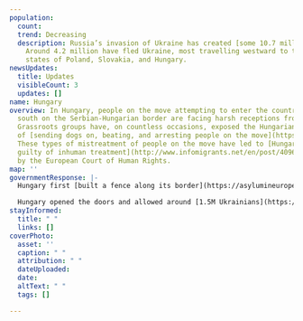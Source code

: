 ```yaml
---
population:
  count: 
  trend: Decreasing
  description: Russia’s invasion of Ukraine has created [some 10.7 million refugees](https://data2.unhcr.org/en/situations/ukraine/location?secret=unhcrrestricted).
    Around 4.2 million have fled Ukraine, most travelling westward to the bordering
    states of Poland, Slovakia, and Hungary.
newsUpdates:
  title: Updates
  visibleCount: 3
  updates: []
name: Hungary
overview: In Hungary, people on the move attempting to enter the country from the
  south on the Serbian-Hungarian border are facing harsh receptions from authorities.
  Grassroots groups have, on countless occasions, exposed the Hungarian local authorities
  of [sending dogs on, beating, and arresting people on the move](https://reliefweb.int/report/hungary/hungarys-pushbacks-non-ukrainian-asylum-seekers-akin-migratory-apartheid-enar).
  These types of mistreatment of people on the move have led to [Hungary being found
  guilty of inhuman treatment](http://www.infomigrants.net/en/post/40960/european-court-of-human-rights-hungary-guilty-of-inhuman-treatment)
  by the European Court of Human Rights.
map: ''
governmentResponse: |-
  Hungary first [built a fence along its border](https://asylumineurope.org/reports/country/hungary/asylum-procedure/access-procedure-and-registration/access-territory-and-push-backs/) with Serbia in 2015 in an attempt to prevent people on the move from crossing into Hungary on this route. Shortly after, it also installed [a small barbed wire fence](https://asylumineurope.org/reports/country/hungary/asylum-procedure/access-procedure-and-registration/access-territory-and-push-backs/) along its border with Croatia. Despite these efforts, data suggests [thousands of people still cross](https://www.reuters.com/world/europe/despite-border-fence-hungary-is-route-hope-migrants-west-2022-02-18/) the border every year.

  Hungary opened the doors and allowed around [1.5M Ukrainians](https://data.unhcr.org/en/situations/ukraine) to cross the border. However, it is important to note that Hungary has been [accused of inflating the number of admissions](https://www.theguardian.com/world/2022/mar/30/hungary-accused-of-inflating-number-of-ukrainian-arrivals-to-seek-eu-funds) by the Hungarian Helsinki Committee.
stayInformed:
  title: " "
  links: []
coverPhoto:
  asset: ''
  caption: " "
  attribution: " "
  dateUploaded: 
  date: 
  altText: " "
  tags: []

---
```

